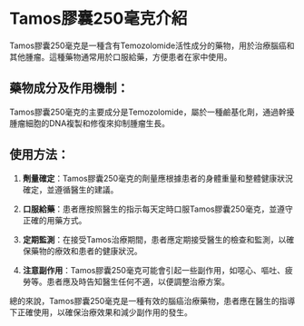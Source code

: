 # Tamos膠囊250毫克介紹
Tamos膠囊250毫克是一種含有Temozolomide活性成分的藥物，用於治療腦癌和其他腫瘤。這種藥物通常用於口服給藥，方便患者在家中使用。
## 藥物成分及作用機制：
Tamos膠囊250毫克的主要成分是Temozolomide，屬於一種鹼基化劑，通過幹擾腫瘤細胞的DNA複製和修復來抑制腫瘤生長。
## 使用方法：
1. **劑量確定**：Tamos膠囊250毫克的劑量應根據患者的身體重量和整體健康狀況確定，並遵循醫生的建議。
2. **口服給藥**：患者應按照醫生的指示每天定時口服Tamos膠囊250毫克，並遵守正確的用藥方式。
3. **定期監測**：在接受Tamos治療期間，患者應定期接受醫生的檢查和監測，以確保藥物的療效和患者的健康狀況。
4. **注意副作用**：Tamos膠囊250毫克可能會引起一些副作用，如噁心、嘔吐、疲勞等。患者應及時告知醫生任何不適，以便調整治療方案。
總的來說，Tamos膠囊250毫克是一種有效的腦癌治療藥物，患者應在醫生的指導下正確使用，以確保治療效果和減少副作用的發生。